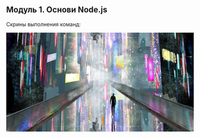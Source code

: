## Модуль 1. Основи Node.js

Скрины выполнения команд:

![Enter chat](https://github.com/ukrwebprom/Node-js-module1/blob/main/assets/relax-world.JPG)

